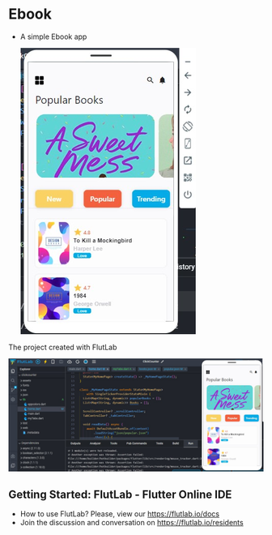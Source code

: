 # Ebook
- A simple Ebook app
  <p >
     <img src="https://github.com/vinn65/Ebook-App/blob/main/v1.jpg" alt="Responsive Design" style="max-width: 100%; height: 40%;"/>
   </p>

The project created with FlutLab 
 <p >
     <img src="https://github.com/vinn65/Ebook-App/blob/main/v1F.jpg" alt="Responsive Design" style="max-width: 100%; height: 40%;"/>
   </p>
   
## Getting Started: FlutLab - Flutter Online IDE

- How to use FlutLab? Please, view our https://flutlab.io/docs
- Join the discussion and conversation on https://flutlab.io/residents
